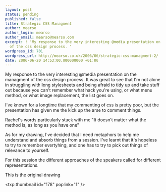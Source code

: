 ```yaml
---
layout: post
status: pending
published: false
title: Strategic CSS Managment
author: mearso
author_login: mearso
author_email: mearso@mearso.com
excerpt: ! 'My response to the very interesting @media presentation on the managment
  of the css design process. '
wordpress_id: 701
wordpress_url: http://mearso.co.uk/2006/06/strategic-css-managment-2/
date: 2006-06-20 14:53:00.000000000 +01:00
---
```

My response to the very interesting @media presentation on the managment of the css design process. It was great to see that I'm not alone in struggling with long stylesheets and being afraid to tidy up and take stuff out because you can't remember what hack you're using, or what menu method, or what image replacement, the list goes on.

I've known for a longtime that my commenting of css is pretty poor, but the presentation has given me the kick up the arse to comment things.

Rachel's words particularly stuck with me "It doesn't matter what the method is, as long as you have one"

As for my drawing, I've decided that I need metaphors to help me understand and absorb things from a session. I've learnt that it's hopeless to try to remember evertyhing, and one has to try to pick out things of relevance to yourself.

For this session the different approaches of the speakers called for different representations.

This is the original drawing

<txp:thumbnail id="178" poplink="1" />
